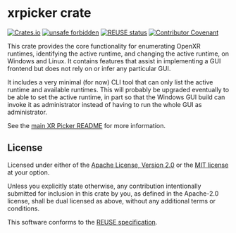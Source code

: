 # xrpicker crate

<!--
Copyright 2023, Collabora, Ltd.
SPDX-License-Identifier: CC-BY-4.0
-->

[![Crates.io](https://img.shields.io/crates/v/xrpicker)](https://crates.io/crates/xrpicker)
[![unsafe forbidden](https://img.shields.io/badge/unsafe-forbidden-success.svg)](https://github.com/rust-secure-code/safety-dance/)
[![REUSE status](https://api.reuse.software/badge/github.com/rpavlik/xr-picker)](https://api.reuse.software/info/github.com/rpavlik/xr-picker)
[![Contributor Covenant](https://img.shields.io/badge/Contributor%20Covenant-2.1-4baaaa.svg)](../CODE_OF_CONDUCT.md)

This crate provides the core functionality for enumerating OpenXR runtimes,
identifying the active runtime, and changing the active runtime, on Windows and
Linux. It contains features that assist in implementing a GUI frontend but does
not rely on or infer any particular GUI.

It includes a very minimal (for now) CLI tool that can only list the active
runtime and available runtimes. This will probably be upgraded eventually to be
able to set the active runtime, in part so that the Windows GUI build can invoke
it as administrator instead of having to run the whole GUI as administrator.

See the
[main XR Picker README](https://github.com/rpavlik/xr-picker/blob/main/README.md)
for more information.

## License

Licensed under either of the
[Apache License, Version 2.0](LICENSES/Apache-2.0.txt) or the
[MIT license](LICENSES/MIT.txt) at your option.

Unless you explicitly state otherwise, any contribution intentionally submitted
for inclusion in this crate by you, as defined in the Apache-2.0 license, shall
be dual licensed as above, without any additional terms or conditions.

This software conforms to the [REUSE specification](https://reuse.software).
